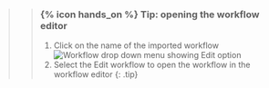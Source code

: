 >
>    > ### {% icon hands_on %} Tip: opening the workflow editor
>    >
>    > 1. Click on the name of the imported workflow
>    > ![Workflow drop down menu showing Edit option](../../images/edit_workflow.png "When you click on the name of a workflow it will open a drop down menu whose first option is Edit. Select the Edit option to edit the workflow.")
>    > 2. Select the Edit workflow to open the workflow in the workflow editor
>    {: .tip}
>